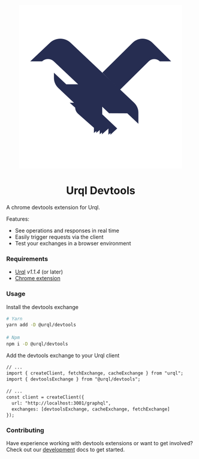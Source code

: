 <div align="center">
  <img alt="logo" src="https://raw.githubusercontent.com/FormidableLabs/urql-devtools/master/assets/Eagle.svg?sanitize=true" />
  <h1>Urql Devtools</h1>
</div>

A chrome devtools extension for Urql.

Features:

- See operations and responses in real time
- Easily trigger requests via the client
- Test your exchanges in a browser environment

### Requirements

- [Urql](https://github.com/FormidableLabs/urql) _v1.1.4_ (or later)
- [Chrome extension]()

### Usage

Install the devtools exchange

```sh
# Yarn
yarn add -D @urql/devtools

# Npm
npm i -D @urql/devtools
```

Add the devtools exchange to your Urql client

```tsx
// ...
import { createClient, fetchExchange, cacheExchange } from "urql";
import { devtoolsExchange } from "@urql/devtools";

// ...
const client = createClient({
  url: "http://localhost:3001/graphql",
  exchanges: [devtoolsExchange, cacheExchange, fetchExchange]
});
```

### Contributing

Have experience working with devtools extensions or want to get involved? Check out our [development](./docs/Development.md) docs to get started.
